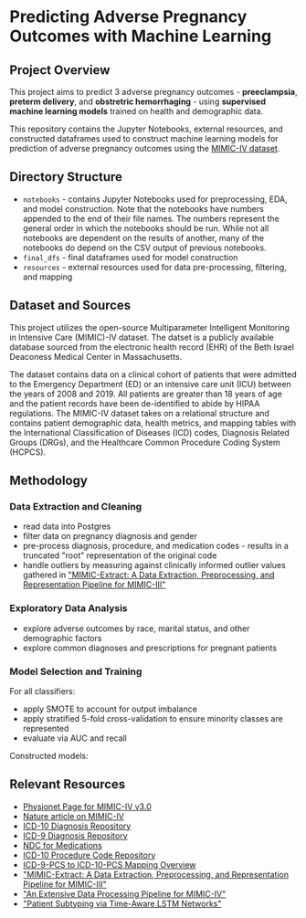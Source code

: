 # Predicting Adverse Pregnancy Outcomes with Machine Learning

## Project Overview
This project aims to predict 3 adverse pregnancy outcomes - **preeclampsia**, **preterm delivery**, and **obstretric hemorrhaging** - using **supervised machine learning models** trained on health and demographic data.

This repository contains the Jupyter Notebooks, external resources, and constructed dataframes used to construct machine learning models for prediction of adverse pregnancy outcomes using the [MIMIC-IV dataset](https://www.nature.com/articles/s41597-022-01899-x).

## Directory Structure
- `notebooks` - contains Jupyter Notebooks used for preprocessing, EDA, and model construction. Note that the notebooks have numbers appended to the end of their file names. The numbers represent the general order in which the notebooks should be run. While not all notebooks are dependent on the results of another, many of the notebooks do depend on the CSV output of previous notebooks.
- `final_dfs` - final dataframes used for model construction
- `resources` - external resources used for data pre-processing, filtering, and mapping

## Dataset and Sources
This project utilizes the open-source Multiparameter Intelligent Monitoring in Intensive Care (MIMIC)-IV dataset. The datset is a publicly available database sourced from the electronic health record (EHR) of the Beth Israel Deaconess Medical Center in Massachusetts.

The dataset contains data on a clinical cohort of patients that were admitted to the Emergency Department (ED) or an intensive care unit (ICU) between the years of 2008 and 2019. All patients are greater than 18 years of age and the patient records have been de-identified to abide by HIPAA regulations. The MIMIC-IV dataset takes on a relational structure and contains patient demographic data, health metrics, and mapping tables with the International Classification of Diseases (ICD) codes, Diagnosis Related Groups (DRGs), and the Healthcare Common Procedure Coding System (HCPCS).

## Methodology
### Data Extraction and Cleaning
- read data into Postgres
- filter data on pregnancy diagnosis and gender
- pre-process diagnosis, procedure, and medication codes - results in a truncated "root" representation of the original code
- handle outliers by measuring against clinically informed outlier values gathered in ["MIMIC-Extract: A Data Extraction, Preprocessing, and Representation Pipeline for MIMIC-III"](https://arxiv.org/pdf/1907.08322)

### Exploratory Data Analysis
- explore adverse outcomes by race, marital status, and other demographic factors
- explore common diagnoses and prescriptions for pregnant patients

### Model Selection and Training
For all classifiers:
- apply SMOTE to account for output imbalance
- apply stratified 5-fold cross-validation to ensure minority classes are represented
- evaluate via AUC and recall

Constructed models:



## Relevant Resources
- [Physionet Page for MIMIC-IV v3.0](https://physionet.org/content/mimiciv/3.0/)
- [Nature article on MIMIC-IV](https://www.nature.com/articles/s41597-022-01899-x)
- [ICD-10 Diagnosis Repository](https://www.icd10data.com/ICD10CM/Codes)
- [ICD-9 Diagnosis Repository](https://www.cms.gov/medicare/coordination-benefits-recovery/overview/icd-code-lists)
- [NDC for Medications](https://www.fda.gov/drugs/drug-approvals-and-databases/national-drug-code-directory)
- [ICD-10 Procedure Code Repository](https://www.icd10data.com/ICD10PCS/Codes)
- [ICD-9-PCS to ICD-10-PCS Mapping Overview](https://www.nber.org/research/data/icd-9-cm-and-icd-10-cm-and-icd-10-pcs-crosswalk-or-general-equivalence-mappings)
- ["MIMIC-Extract: A Data Extraction, Preprocessing, and Representation Pipeline for MIMIC-III"](https://arxiv.org/pdf/1907.08322)
- ["An Extensive Data Processing Pipeline for MIMIC-IV"](https://www.ncbi.nlm.nih.gov/pmc/articles/PMC9854277/)
- ["Patient Subtyping via Time-Aware LSTM Networks"](https://biometrics.cse.msu.edu/Publications/MachineLearning/Baytasetal_PatientSubtypingViaTimeAwareLSTMNetworks.pdf)
